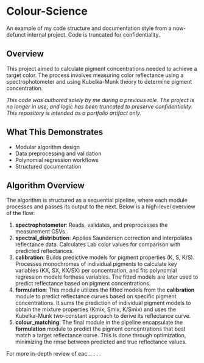 # Colour-Science

An example of my code structure and documentation style from a now-defunct internal project. Code is truncated for confidentiality.

## Overview

This project aimed to calculate pigment concentrations needed to achieve a target color. The process involves measuring color reflectance using a spectrophotometer and using Kubelka-Munk theory to determine pigment concentration.

_This code was authored solely by me during a previous role. The project is no longer in use, and logic has been truncated to preserve confidentiality. This repository is intended as a portfolio artifact only._

## What This Demonstrates

- Modular algorithm design
- Data preprocessing and validation
- Polynomial regression workflows
- Structured documentation

## Algorithm Overview

The algorithm is structured as a sequential pipeline, where each module processes and passes its output to the next. Below is a high-level overview of the flow:

1. **spectrophotometer**: Reads, validates, and preprocesses the measurement CSVs.
2. **spectral_distribution**: Applies Saunderson correction and interpolates reflectance data. Calculates Lab color values for comparison with predicted reflectances.
3. **calibration**: Builds predictive models for pigment properties (K, S, K/S). Processes monochromes of individual pigments to calculate key variables (KX, SX, KX/SX) per concentration, and fits polynomial regression models forthese variables. The fitted models are later
   used to predict reflectance based on pigment concentrations.
4. **formulation**: This module utilizes the fitted models from the **calibration**
   module to predict reflectance curves based on specific pigment concentrations. It
   sums the prediction of individual pigment models to obtain the mixture properties
   (Kmix, Smix, K/Smix) and uses the Kubelka-Munk two-constant approach to derive its
   reflectance curve.
5. **colour_matching**: The final module in the pipeline encapsulate the **formulation**
   module to predict the pigment concentrations that best match a target reflectance
   curve. This is done through optimization, minimizing the rmse between predicted and
   true reflectance values.

For more in-depth review of eac...
.
.
.
